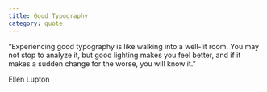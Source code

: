 ```yaml
---
title: Good Typography
category: quote
---
```


&ldquo;Experiencing good typography is like walking into a well-lit room. You may not stop to analyze it, but good lighting makes you feel better, and if it makes a sudden change for the worse, you will know it.&rdquo;

<span class="cite">Ellen Lupton</span>